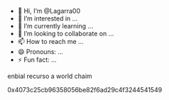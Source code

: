 - 👋 Hi, I’m @Lagarra00
- 👀 I’m interested in ...
- 🌱 I’m currently learning ...
- 💞️ I’m looking to collaborate on ...
- 📫 How to reach me ...
- 😄 Pronouns: ...
- ⚡ Fun fact: ...

<!---
Lagarra00/Lagarra00 is a ✨ special ✨ repository because its `README.md` (this file) appears on your GitHub profile.
You can click the Preview link to take a look at your changes.
--->enbial recurso a world chaim 
0x4073c25cb96358056be82f6ad29c4f3244541549 
